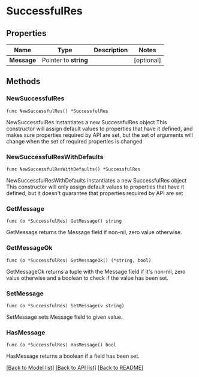 # SuccessfulRes

## Properties

Name | Type | Description | Notes
------------ | ------------- | ------------- | -------------
**Message** | Pointer to **string** |  | [optional] 

## Methods

### NewSuccessfulRes

`func NewSuccessfulRes() *SuccessfulRes`

NewSuccessfulRes instantiates a new SuccessfulRes object
This constructor will assign default values to properties that have it defined,
and makes sure properties required by API are set, but the set of arguments
will change when the set of required properties is changed

### NewSuccessfulResWithDefaults

`func NewSuccessfulResWithDefaults() *SuccessfulRes`

NewSuccessfulResWithDefaults instantiates a new SuccessfulRes object
This constructor will only assign default values to properties that have it defined,
but it doesn't guarantee that properties required by API are set

### GetMessage

`func (o *SuccessfulRes) GetMessage() string`

GetMessage returns the Message field if non-nil, zero value otherwise.

### GetMessageOk

`func (o *SuccessfulRes) GetMessageOk() (*string, bool)`

GetMessageOk returns a tuple with the Message field if it's non-nil, zero value otherwise
and a boolean to check if the value has been set.

### SetMessage

`func (o *SuccessfulRes) SetMessage(v string)`

SetMessage sets Message field to given value.

### HasMessage

`func (o *SuccessfulRes) HasMessage() bool`

HasMessage returns a boolean if a field has been set.


[[Back to Model list]](../README.md#documentation-for-models) [[Back to API list]](../README.md#documentation-for-api-endpoints) [[Back to README]](../README.md)


